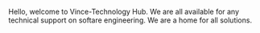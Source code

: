 Hello, welcome to Vince-Technology Hub. We are all available for any technical support on softare engineering. We are a home for all solutions.
